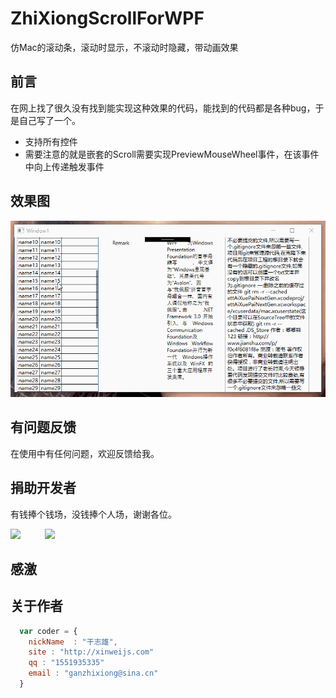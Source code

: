 # ZhiXiongScrollForWPF
仿Mac的滚动条，滚动时显示，不滚动时隐藏，带动画效果

##  前言
在网上找了很久没有找到能实现这种效果的代码，能找到的代码都是各种bug，于是自己写了一个。

* 支持所有控件
* 需要注意的就是嵌套的Scroll需要实现PreviewMouseWheel事件，在该事件中向上传递触发事件


## 效果图
![Image load failure](https://github.com/GanZhiXiong/ZhiXiongScrollForWPF/blob/master/Images/ZhiXiong.gif)

## 有问题反馈
在使用中有任何问题，欢迎反馈给我。

## 捐助开发者
有钱捧个钱场，没钱捧个人场，谢谢各位。

![](https://github.com/GanZhiXiong/ZhiXiongYouDaoNoteInstallationPackage/blob/master/images/Pay/AlipayQRCode.jpg)&nbsp;&nbsp;&nbsp;&nbsp;&nbsp;&nbsp;&nbsp;&nbsp;&nbsp;
![](https://github.com/GanZhiXiong/ZhiXiongYouDaoNoteInstallationPackage/blob/master/images/Pay/weixinpay_qrcode.jpg)

## 感激


## 关于作者

```javascript
  var coder = {
    nickName  : "干志雄",
    site : "http://xinweijs.com"
    qq : "1551935335"
    email : "ganzhixiong@sina.cn"
  }
```